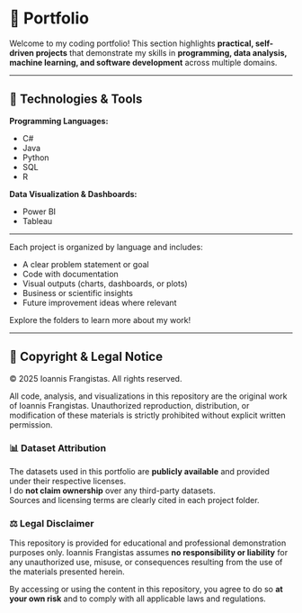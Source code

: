 # 💼 Portfolio

Welcome to my coding portfolio! This section highlights **practical, self-driven projects** that demonstrate my skills in **programming, data analysis, machine learning, and software development** across multiple domains.

---

## 🧠 Technologies & Tools

**Programming Languages:**
- C#
- Java
- Python
- SQL
- R

**Data Visualization & Dashboards:**
- Power BI
- Tableau

---

Each project is organized by language and includes:
- A clear problem statement or goal
- Code with documentation
- Visual outputs (charts, dashboards, or plots)
- Business or scientific insights
- Future improvement ideas where relevant

Explore the folders to learn more about my work!

---

## 📄 Copyright & Legal Notice

© 2025 Ioannis Frangistas. All rights reserved.

All code, analysis, and visualizations in this repository are the original work of Ioannis Frangistas. Unauthorized reproduction, distribution, or modification of these materials is strictly prohibited without explicit written permission.

### 📊 Dataset Attribution

The datasets used in this portfolio are **publicly available** and provided under their respective licenses.  
I do **not claim ownership** over any third-party datasets.  
Sources and licensing terms are clearly cited in each project folder.

### ⚖️ Legal Disclaimer

This repository is provided for educational and professional demonstration purposes only.
Ioannis Frangistas assumes **no responsibility or liability** for any unauthorized use, misuse, or consequences resulting from the use of the materials presented herein.

By accessing or using the content in this repository, you agree to do so **at your own risk** and to comply with all applicable laws and regulations.

